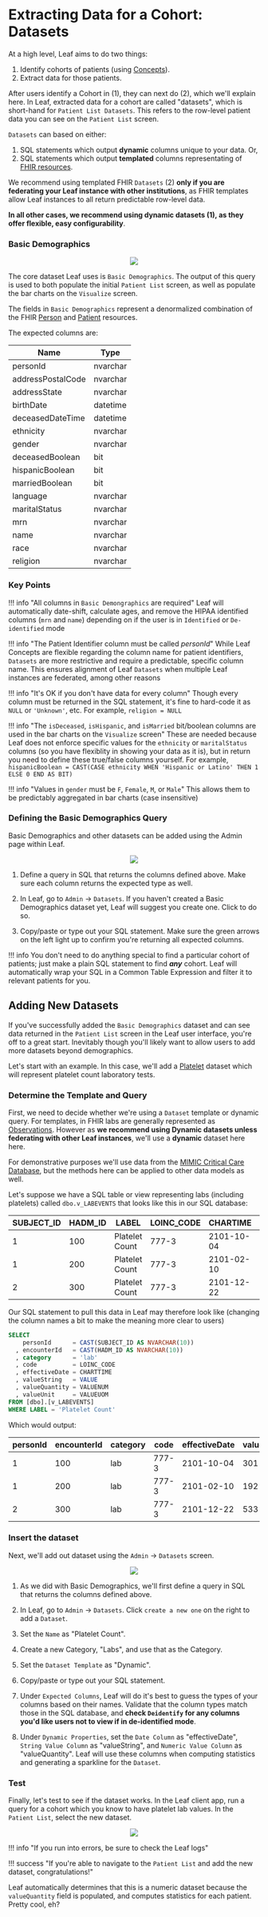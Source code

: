 # Extracting Data for a Cohort: Datasets
At a high level, Leaf aims to do two things:

1. Identify cohorts of patients (using [Concepts](../concepts)).
2. Extract data for those patients.

After users identify a Cohort in (1), they can next do (2), which we'll explain here. In Leaf, extracted data for a cohort are called "datasets", which is short-hand for `Patient List Datasets`. This refers to the row-level patient data you can see on the `Patient List` screen.

`Datasets` can based on either:

1. SQL statements which output **dynamic** columns unique to your data. Or,
2. SQL statements which output **templated** columns representating of <a href="https://www.hl7.org/fhir/resourcelist.html" target="_blank">FHIR resources</a>. 

We recommend using templated FHIR `Datasets` (2) **only if you are federating your Leaf instance with other institutions**, as FHIR templates allow Leaf instances to all return predictable row-level data. 

**In all other cases, we recommend using dynamic datasets (1), as they offer flexible, easy configurability**. 

### Basic Demographics
<p align="center"><img src="../images/dataset_intro.gif"/></p>

The core dataset Leaf uses is `Basic Demographics`. The output of this query is used to both populate the initial `Patient List` screen, as well as populate the bar charts on the `Visualize` screen.

The fields in `Basic Demographics` represent a denormalized combination of the FHIR <a href="https://www.hl7.org/fhir/person.html" target="_blank">Person</a> and <a href="https://www.hl7.org/fhir/patient.html" target="_blank">Patient</a> resources.

The expected columns are:

| Name              | Type      | 
| ----------------- | --------- |
| personId          | nvarchar  |
| addressPostalCode | nvarchar  |
| addressState      | nvarchar  |
| birthDate         | datetime  |
| deceasedDateTime  | datetime  |
| ethnicity         | nvarchar  |
| gender            | nvarchar  |
| deceasedBoolean   | bit       |
| hispanicBoolean   | bit       |
| marriedBoolean    | bit       |
| language          | nvarchar  |
| maritalStatus     | nvarchar  |
| mrn               | nvarchar  |
| name              | nvarchar  |
| race              | nvarchar  |
| religion          | nvarchar  |

### Key Points
!!! info "All columns in `Basic Demongraphics` are required"
    Leaf will automatically date-shift, calculate ages, and remove the HIPAA identified columns (`mrn` and `name`) depending on if the user is in `Identified` or `De-identified` mode

!!! info "The Patient Identifier column must be called *personId*"
    While Leaf Concepts are flexible regarding the column name for patient identifiers, `Datasets` are more restrictive and require a predictable, specific column name. This ensures alignment of Leaf `Datasets` when multiple Leaf instances are federated, among other reasons

!!! info "It's OK if you don't have data for every column"
    Though every column must be returned in the SQL statement, it's fine to hard-code it as `NULL` or `'Unknown'`, etc. For example, `religion = NULL`

!!! info "The `isDeceased`, `isHispanic`, and `isMarried` bit/boolean columns are used in the bar charts on the `Visualize` screen"
    These are needed because Leaf does not enforce specific values for the `ethnicity` or `maritalStatus` columns (so you have flexiblity in showing your data as it is), but in return you need to define these true/false columns yourself. For example, `hispanicBoolean = CAST(CASE ethnicity WHEN 'Hispanic or Latino' THEN 1 ELSE 0 END AS BIT)`

!!! info "Values in `gender` must be `F`, `Female`, `M`, or `Male`"
    This allows them to be predictably aggregated in bar charts (case insensitive)

### Defining the Basic Demographics Query
Basic Demographics and other datasets can be added using the Admin page within Leaf.

<p align="center"><img src="../images/ds_basic_demographics.gif"/></p>

1. Define a query in SQL that returns the columns defined above. Make sure each column returns the expected type as well.

2. In Leaf, go to `Admin` -> `Datasets`. If you haven't created a Basic Demographics dataset yet, Leaf will suggest you create one. Click to do so.

3. Copy/paste or type out your SQL statement. Make sure the green arrows on the left light up to confirm you're returning all expected columns.

!!! info 
    You don't need to do anything special to find a particular cohort of patients; just make a plain SQL statement to find ***any*** cohort. Leaf will automatically wrap your SQL in a Common Table Expression and filter it to relevant patients for you.

## Adding New Datasets
If you've successfully added the `Basic Demographics` dataset and can see data returned in the `Patient List` screen in the Leaf user interface, you're off to a great start. Inevitably though you'll likely want to allow users to add more datasets beyond demographics.

Let's start with an example. In this case, we'll add a <a href="https://en.wikipedia.org/wiki/Platelet" target="_blank">Platelet</a> dataset which will represent platelet count laboratory tests.

### Determine the Template and Query
First, we need to decide whether we're using a `Dataset` template or dynamic query. For templates, in FHIR labs are generally represented as [Observations](#observation). However as **we recommend using Dynamic datasets unless federating with other Leaf instances**, we'll use a **dynamic** dataset here here. 

For demonstrative purposes we'll use data from the <a href="https://mimic.physionet.org/" target="_blank">MIMIC Critical Care Database</a>, but the methods here can be applied to other data models as well.

Let's suppose we have a SQL table or view representing labs (including platelets) called `dbo.v_LABEVENTS` that looks like this in our SQL database:

| SUBJECT_ID | HADM_ID | LABEL          | LOINC_CODE | CHARTIME   | VALUE | VALUENUM | VALUEUOM |
| ---------- | ------- | -------------- | ---------- | ---------- | ----- | -------- | -------- |
| 1          | 100     | Platelet Count | 777-3      | 2101-10-04 | 301   | 301      | K/uL     |      
| 1          | 200     | Platelet Count | 777-3      | 2101-02-10 | 192   | 192      | K/uL     | 
| 2          | 300     | Platelet Count | 777-3      | 2101-12-22 | 533   | 533      | K/uL     |

Our SQL statement to pull this data in Leaf may therefore look like (changing the column names a bit to make the meaning more clear to users)

```sql
SELECT 
    personId      = CAST(SUBJECT_ID AS NVARCHAR(10))
  , encounterId   = CAST(HADM_ID AS NVARCHAR(10))
  , category      = 'lab'
  , code          = LOINC_CODE
  , effectiveDate = CHARTTIME
  , valueString   = VALUE
  , valueQuantity = VALUENUM
  , valueUnit     = VALUEUOM
FROM [dbo].[v_LABEVENTS]
WHERE LABEL = 'Platelet Count'
```

Which would output:

| personId   | encounterId | category | code  | effectiveDate   | valueString | valueQuantity | valueUnit |
| ---------- | ----------- | -------- | ----- | --------------- | ----------- | ------------- | --------- |
| 1          | 100         | lab      | 777-3 | 2101-10-04      | 301         | 301           | K/uL      |      
| 1          | 200         | lab      | 777-3 | 2101-02-10      | 192         | 192           | K/uL      | 
| 2          | 300         | lab      | 777-3 | 2101-12-22      | 533         | 533           | K/uL      |

### Insert the dataset
Next, we'll add out dataset using the `Admin` -> `Datasets` screen.

<p align="center"><img src="../images/ds_platelet.gif"/></p>

1. As we did with Basic Demographics, we'll first define a query in SQL that returns the columns defined above.

2. In Leaf, go to `Admin` -> `Datasets`. Click `create a new one` on the right to add a `Dataset`.

3. Set the `Name` as "Platelet Count".

4. Create a new Category, "Labs", and use that as the Category.

5. Set the `Dataset Template` as "Dynamic".

6. Copy/paste or type out your SQL statement.

7. Under `Expected Columns`, Leaf will do it's best to guess the types of your columns based on their names. Validate that the column types match those in the SQL database, and **check `Deidentify` for any columns you'd like users not to view if in de-identified mode**.

8. Under `Dynamic Properties`, set the `Date Column` as "effectiveDate", `String Value Column` as "valueString", and `Numeric Value Column` as "valueQuantity". Leaf will use these columns when computing statistics and generating a sparkline for the `Dataset`.

### Test
Finally, let's test to see if the dataset works. In the Leaf client app, run a query for a cohort which you know to have platelet lab values. In the `Patient List`, select the new dataset.

<p align="center"><img src="../images/dataset_add.gif"/></p>

!!! info "If you run into errors, be sure to check the Leaf logs"

!!! success "If you're able to navigate to the `Patient List` and add the new dataset, congratulations!" 

Leaf automatically determines that this is a numeric dataset because the `valueQuantity` field is populated, and computes statistics for each patient. Pretty cool, eh?

